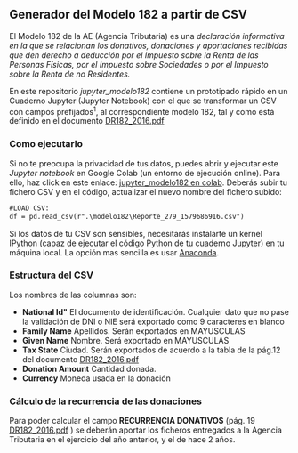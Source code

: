 ## Generador del Modelo 182 a partir de CSV

El Modelo 182 de la AE (Agencia Tributaria) es una _declaración informativa en la que se relacionan los donativos, donaciones y aportaciones recibidas que den derecho a deducción por el Impuesto sobre la Renta de las Personas Físicas, por el Impuesto sobre Sociedades o por el Impuesto sobre la Renta de no Residentes._

En este repositorio *jupyter_modelo182* contiene un prototipado rápido en un Cuaderno Jupyter (Jupyter Notebook) con el que se transformar un CSV con campos prefijados<sup>1</sup>, al correspondiente modelo 182, tal y como está definido en el documento [DR182_2016.pdf](https://www.agenciatributaria.es/static_files/Sede/Disenyo_registro/DR_100_199/archivos/DR182_2016.pdf)

### Como ejecutarlo

Si no te preocupa la privacidad de tus datos, puedes abrir y ejecutar este *Jupyter notebook* en Google Colab (un entorno de ejecución online). Para ello, haz click en este enlace: [jupyter_modelo182 en colab](https://colab.research.google.com/github/sscalvo/jupyter_modelo182/blob/master/modelo182.ipynb). Deberás subir tu fichero CSV y en el código, actualizar el nuevo nombre del fichero subido:

```markdown
#LOAD CSV:
df = pd.read_csv(r".\modelo182\Reporte_279_1579686916.csv") 

```

Si los datos de tu CSV son sensibles, necesitarás instalarte un kernel IPython (capaz de ejecutar el código Python de tu cuaderno Jupyter) en tu máquina local. La opción mas sencilla es usar [Anaconda](https://docs.anaconda.com/anaconda/install/).


### Estructura del CSV

Los nombres de las columnas son: 

- **National Id"** El documento de identificación. Cualquier dato que no pase la validación de DNI o NIE será exportado como 9 caracteres en blanco
- **Family Name** Apellidos. Serán exportados en MAYUSCULAS
- **Given Name** Nombre. Será exportado en MAYUSCULAS
- **Tax State** Ciudad. Serán exportados de acuerdo a la tabla de la pág.12 del documento [DR182_2016.pdf](https://www.agenciatributaria.es/static_files/Sede/Disenyo_registro/DR_100_199/archivos/DR182_2016.pdf)
- **Donation Amount** Cantidad donada. 
- **Currency** Moneda usada en la donación

### Cálculo de la recurrencia de las donaciones

Para poder calcular el campo **RECURRENCIA DONATIVOS** (pág. 19 [DR182_2016.pdf](https://www.agenciatributaria.es/static_files/Sede/Disenyo_registro/DR_100_199/archivos/DR182_2016.pdf) ) se deberán aportar los ficheros entregados a la Agencia Tributaria en el ejercicio del año anterior, y el de hace 2 años.

